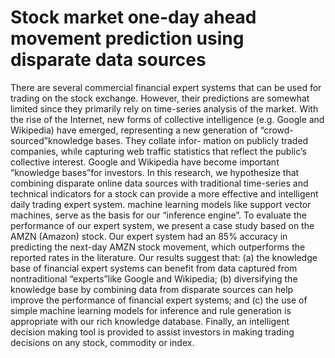 # Stock market one-day ahead movement prediction using disparate data sources
There are several commercial financial expert systems that can be used for trading on the stock exchange. However, their predictions are somewhat limited since they primarily rely on time-series analysis of the market. With the rise of the Internet, new forms of collective intelligence (e.g. Google and Wikipedia) have emerged, representing a new generation of “crowd-sourced”knowledge bases. They collate infor- mation on publicly traded companies, while capturing web traffic statistics that reflect the public’s collective interest. Google and Wikipedia have become important “knowledge bases”for investors. In this research, we hypothesize that combining disparate online data sources with traditional time-series and technical indicators for a stock can provide a more effective and intelligent daily trading expert system. machine learning models like support vector machines, serve as the basis for our “inference engine”. To evaluate the performance of our expert system, we present a case study based on the AMZN (Amazon) stock. Our expert system had an 85% accuracy in predicting the next-day AMZN stock movement, which outperforms the reported rates in the literature. Our results suggest that: (a) the knowledge base of financial expert systems can benefit from data captured from nontraditional “experts”like Google and Wikipedia; (b) diversifying the knowledge base by combining data from disparate sources can help improve the performance of financial expert systems; and (c) the use of simple machine learning models for inference and rule generation is appropriate with our rich knowledge database. Finally, an intelligent decision making tool is provided to assist investors in making trading decisions on any stock, commodity or index.
